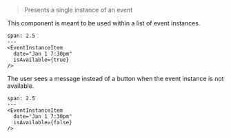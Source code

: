> Presents a single instance of an event

This component is meant to be used within a list of event instances.

```react
span: 2.5
---
<EventInstanceItem
  date="Jan 1 7:30pm"
  isAvailable={true}
/>
```


The user sees a message instead of a button when the event instance is not available.

```react
span: 2.5
---
<EventInstanceItem
  date="Jan 1 7:30pm"
  isAvailable={false}
/>
```
